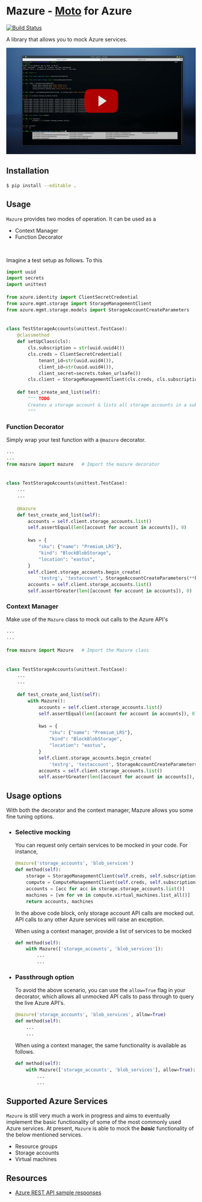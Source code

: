 # Mazure - [Moto](https://github.com/spulec/moto) for Azure

[![Build Status](https://cloud.drone.io/api/badges/tinvaan/mazure/status.svg)](https://cloud.drone.io/tinvaan/mazure)

A library that allows you to mock Azure services.

[![Demo](screenshots/mazure-demo.jpg)](https://www.youtube.com/watch?v=WCLCNlima0M)


## Installation
```bash
$ pip install --editable .
```

## Usage
`Mazure` provides two modes of operation. It can be used as a <br/>
- Context Manager
- Function Decorator

<br/>

Imagine a test setup as follows. To this
```python
import uuid
import secrets
import unittest

from azure.identity import ClientSecretCredential
from azure.mgmt.storage import StorageManagementClient
from azure.mgmt.storage.models import StorageAccountCreateParameters


class TestStorageAccounts(unittest.TestCase):
    @classmethod
    def setUpClass(cls):
        cls.subscription = str(uuid.uuid4())
        cls.creds = ClientSecretCredential(
            tenant_id=str(uuid.uuid4()),
            client_id=str(uuid.uuid4()),
            client_secret=secrets.token_urlsafe())
        cls.client = StorageManagementClient(cls.creds, cls.subscription)

    def test_create_and_list(self):
        """ TODO
        Creates a storage account & lists all storage accounts in a subscription
        """
```


### Function Decorator
Simply wrap your test function with a `@mazure` decorator.

```python
...
...
from mazure import mazure   # Import the mazure decorator


class TestStorageAccounts(unittest.TestCase):
    ...
    ...

    @mazure
    def test_create_and_list(self):
        accounts = self.client.storage_accounts.list()
        self.assertEqual(len([account for account in accounts]), 0)

        kws = {
            "sku": {"name": "Premium_LRS"},
            "kind": "BlockBlobStorage",
            "location": "eastus",
        }
        self.client.storage_accounts.begin_create(
            'testrg', 'testaccount', StorageAccountCreateParameters(**kws))
        accounts = self.client.storage_accounts.list()
        self.assertGreater(len([account for account in accounts]), 0)
```

### Context Manager
Make use of the `Mazure` class to mock out calls to the Azure API's

```python
...
...

from mazure import Mazure   # Import the Mazure class


class TestStorageAccounts(unittest.TestCase):
    ...
    ...

    def test_create_and_list(self):
        with Mazure():
            accounts = self.client.storage_accounts.list()
            self.assertEqual(len([account for account in accounts]), 0)

            kws = {
                "sku": {"name": "Premium_LRS"},
                "kind": "BlockBlobStorage",
                "location": "eastus",
            }
            self.client.storage_accounts.begin_create(
                'testrg', 'testaccount', StorageAccountCreateParameters(**kws))
            accounts = self.client.storage_accounts.list()
            self.assertGreater(len([account for account in accounts]), 0)
```

## Usage options
With both the decorator and the context manager, Mazure allows you some fine tuning options.

- ### Selective mocking
    You can request only certain services to be mocked in your code. For instance,
    ```python
    @mazure('storage_accounts', 'blob_services')
    def method(self):
        storage = StorageManagementClient(self.creds, self.subscription)
        compute = ComputeManagementClient(self.creds, self.subscription)
        accounts = [acc for acc in storage.storage_accounts.list()]
        machines = [vm for vm in compute.virtual_machines.list_all()]
        return accounts, machines
    ```
    In the above code block, only storage account API calls are mocked out. API calls to any other Azure services will raise an exception.

    When using a context manager, provide a list of services to be mocked
    ```python
    def method(self):
        with Mazure(['storage_accounts', 'blob_services']):
            ...
            ...
    ```
- ### Passthrough option
    To avoid the above scenario, you can use the `allow=True` flag in your decorator, which allows all unmocked API calls to pass through to query the live Azure API's.
    ```python
    @mazure('storage_accounts', 'blob_services', allow=True)
    def method(self):
        ...
        ...
    ```
    When using a context manager, the same functionality is available as follows.
    ```python
    def method(self):
        with Mazure(['storage_accounts', 'blob_services'], allow=True):
            ...
            ...
    ```

## Supported Azure Services

`Mazure` is still very much a work in progress and aims to eventually implement the basic functionality of some of the most commonly used Azure services. At present, `Mazure` is able to mock the <em><strong>basic</strong></em> functionality of the below mentioned services.
- Resource groups
- Storage accounts
- Virtual machines


## Resources
- [Azure REST API sample responses](https://github.com/Azure/azure-rest-api-specs/tree/master/specification)
